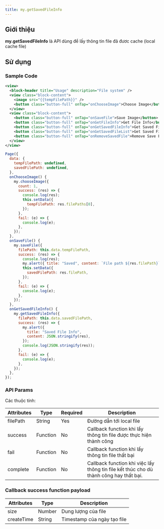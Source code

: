 ```yaml
---
title: my.getSavedFileInfo
---
```


## Giới thiệu

**my.getSavedFileInfo** là API dùng để lấy thông tin file đã đươc cache (local cache file)
## Sử dụng

### Sample Code

```xml
<view>
  <block-header title="Usage" description="File system" />
  <view class="block-content">
    <image src="{{tempFilePath}}" />
    <button class="button-full" onTap="onChooseImage">Choose Image</button>
  </view>
  <view class="block-content">
    <button class="button-full" onTap="onSaveFile">Save Image</button>
    <button class="button-full" onTap="onGetFileInfo">Get File Info</button>
    <button class="button-full" onTap="onGetSavedFileInfo">Get Saved File Info</button>
    <button class="button-full" onTap="onGetSavedFileList">Get Saved File List</button>
    <button class="button-full" onTap="onRemoveSavedFile">Remove Save File</button>
  </view>
</view>
```

```js
Page({
  data: {
    tempFilePath: undefined,
    savedFilePath: undefined,
  },
  onChooseImage() {
    my.chooseImage({
      count: 1,
      success: (res) => {
        console.log(res);
        this.setData({
          tempFilePath: res.filePaths[0],
        });
      },
      fail: (e) => {
        console.log(e);
      },
    });
  },
  onSaveFile() {
    my.saveFile({
      filePath: this.data.tempFilePath,
      success: (res) => {
        console.log(res);
        my.alert({ title: "Saved", content: `File path ${res.filePath}` });
        this.setData({
          savedFilePath: res.filePath,
        });
      },
      fail: (e) => {
        console.log(e);
      },
    });
  },
  onGetSavedFileInfo() {
    my.getSavedFileInfo({
      filePath: this.data.savedFilePath,
      success: (res) => {
        my.alert({
          title: "Saved File Info",
          content: JSON.stringify(res),
        });
        console.log(JSON.stringify(res));
      },
      fail: (e) => {
        console.log(e);
      },
    });
  },
});

```

### API Params

Các thuộc tính:

| Attributes | Type     | Required | Description                                                                    |
| ---------- | -------- | -------- | ------------------------------------------------------------------------------ |
| filePath      | String   | Yes       |  Đường dẫn tới local file                   |
| success    | Function | No       | Callback function khi lấy thông tin file được thực hiện thành công                     |
| fail       | Function | No       | Callback function khi lấy thông tin file thất bại                                      |
| complete   | Function | No       | Callback function khi việc lấy thông tin file kết thúc cho dù thành công hay thất bại. |

### Callback success function payload

| Attributes | Type   | Description                |
| ---------- | ------ | -------------------------- |
| size  | Number  | Dung lượng của file |
| createTime  | String  | Timestamp của ngày tạo file |                                         
